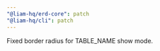 ```yaml
---
"@liam-hq/erd-core": patch
"@liam-hq/cli": patch
---
```


Fixed border radius for TABLE_NAME show mode.
